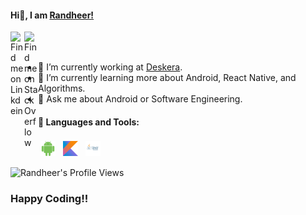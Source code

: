 #### Hi👋, I am [Randheer!](https://randheer.me) 

<a href="https://www.linkedin.com/in/randheer094/">
  <img align="left" alt="Find me on Linkdein" width="22px" src="https://cdn.jsdelivr.net/npm/simple-icons@v3/icons/linkedin.svg" />
</a>
<a href="https://stackoverflow.com/users/3524134/rks">
  <img align="left" alt="Find me on StackOverflow" width="22px" src="https://cdn.jsdelivr.net/npm/simple-icons@v3/icons/stackoverflow.svg" />
</a>
<br />
<br />

- 🔭 I’m currently working at [Deskera](https://www.deskera.com/).
- 🌱 I’m currently learning more about Android, React Native, and Algorithms.
- 💬 Ask me about Android or Software Engineering.


#### 🧰 Languages and Tools:
<p align="left">
<img src="https://raw.githubusercontent.com/github/explore/80688e429a7d4ef2fca1e82350fe8e3517d3494d/topics/android/android.png" alt="Android" height="24" style="vertical-align:top; margin:4px">
<img src="https://raw.githubusercontent.com/github/explore/80688e429a7d4ef2fca1e82350fe8e3517d3494d/topics/kotlin/kotlin.png" alt="Kotlin" height="24" style="vertical-align:top; margin:4px">
<img src="https://raw.githubusercontent.com/github/explore/80688e429a7d4ef2fca1e82350fe8e3517d3494d/topics/java/java.png" alt="Java" height="24" style="vertical-align:top; margin:4px">
</p>


<p align="left"><img src="https://komarev.com/ghpvc/?username=randheercode&label=Views&color=blue&style=plastic" alt="Randheer's Profile Views"/></p>

### Happy Coding!!
